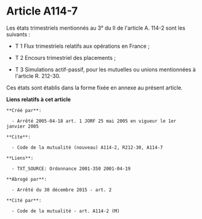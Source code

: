 # Article A114-7

Les états trimestriels mentionnés au 3° du II de l'article A. 114-2 sont les suivants :

- T 1 Flux trimestriels relatifs aux opérations en France ;

- T 2 Encours trimestriel des placements ;

- T 3 Simulations actif-passif, pour les mutuelles ou unions mentionnées à l'article R. 212-30.

Ces états sont établis dans la forme fixée en annexe au présent article.

**Liens relatifs à cet article**

	**Créé par**:

	  - Arrêté 2005-04-18 art. 1 JORF 25 mai 2005 en vigueur le 1er janvier 2005

	**Cite**:

	  - Code de la mutualité (nouveau) A114-2, R212-30, A114-7

	**Liens**:

	  - TXT_SOURCE: Ordonnance 2001-350 2001-04-19

	**Abrogé par**:

	  - Arrêté du 30 décembre 2015 - art. 2

	**Cité par**:

	  - Code de la mutualité - art. A114-2 (M)
